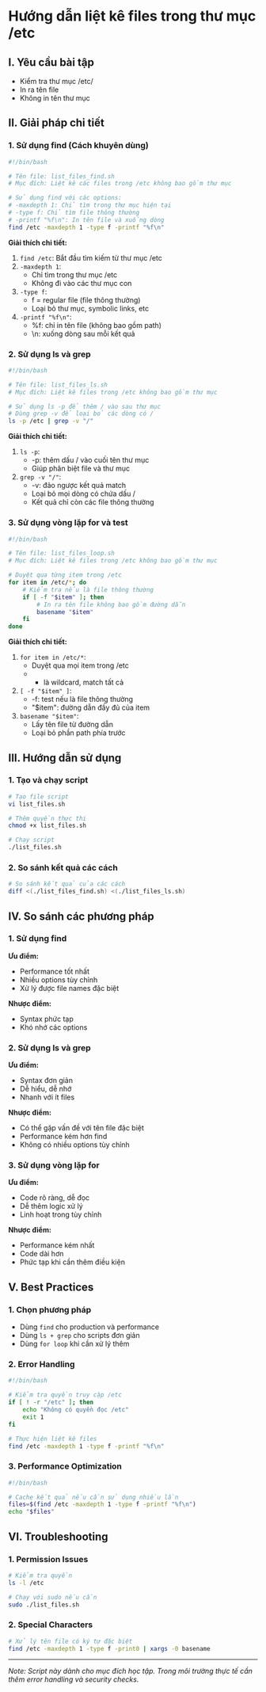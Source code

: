 # Hướng dẫn liệt kê files trong thư mục /etc

## I. Yêu cầu bài tập
- Kiểm tra thư mục /etc/
- In ra tên file
- Không in tên thư mục

## II. Giải pháp chi tiết

### 1. Sử dụng find (Cách khuyên dùng)

```bash
#!/bin/bash

# Tên file: list_files_find.sh
# Mục đích: Liệt kê các files trong /etc không bao gồm thư mục

# Sử dụng find với các options:
# -maxdepth 1: Chỉ tìm trong thư mục hiện tại
# -type f: Chỉ tìm file thông thường
# -printf "%f\n": In tên file và xuống dòng
find /etc -maxdepth 1 -type f -printf "%f\n"
```

**Giải thích chi tiết:**
1. `find /etc`: Bắt đầu tìm kiếm từ thư mục /etc
2. `-maxdepth 1`: 
   - Chỉ tìm trong thư mục /etc
   - Không đi vào các thư mục con
3. `-type f`:
   - f = regular file (file thông thường)
   - Loại bỏ thư mục, symbolic links, etc
4. `-printf "%f\n"`:
   - %f: chỉ in tên file (không bao gồm path)
   - \n: xuống dòng sau mỗi kết quả

### 2. Sử dụng ls và grep

```bash
#!/bin/bash

# Tên file: list_files_ls.sh
# Mục đích: Liệt kê files trong /etc không bao gồm thư mục

# Sử dụng ls -p để thêm / vào sau thư mục
# Dùng grep -v để loại bỏ các dòng có /
ls -p /etc | grep -v "/"
```

**Giải thích chi tiết:**
1. `ls -p`:
   - -p: thêm dấu / vào cuối tên thư mục
   - Giúp phân biệt file và thư mục
2. `grep -v "/"`:
   - -v: đảo ngược kết quả match
   - Loại bỏ mọi dòng có chứa dấu /
   - Kết quả chỉ còn các file thông thường

### 3. Sử dụng vòng lặp for và test

```bash
#!/bin/bash

# Tên file: list_files_loop.sh
# Mục đích: Liệt kê files trong /etc không bao gồm thư mục

# Duyệt qua từng item trong /etc
for item in /etc/*; do
    # Kiểm tra nếu là file thông thường
    if [ -f "$item" ]; then
        # In ra tên file không bao gồm đường dẫn
        basename "$item"
    fi
done
```

**Giải thích chi tiết:**
1. `for item in /etc/*`:
   - Duyệt qua mọi item trong /etc
   - * là wildcard, match tất cả
2. `[ -f "$item" ]`:
   - -f: test nếu là file thông thường
   - "$item": đường dẫn đầy đủ của item
3. `basename "$item"`:
   - Lấy tên file từ đường dẫn
   - Loại bỏ phần path phía trước

## III. Hướng dẫn sử dụng

### 1. Tạo và chạy script

```bash
# Tạo file script
vi list_files.sh

# Thêm quyền thực thi
chmod +x list_files.sh

# Chạy script
./list_files.sh
```

### 2. So sánh kết quả các cách

```bash
# So sánh kết quả của các cách
diff <(./list_files_find.sh) <(./list_files_ls.sh)
```

## IV. So sánh các phương pháp

### 1. Sử dụng find
**Ưu điểm:**
- Performance tốt nhất
- Nhiều options tùy chỉnh
- Xử lý được file names đặc biệt

**Nhược điểm:**
- Syntax phức tạp
- Khó nhớ các options

### 2. Sử dụng ls và grep
**Ưu điểm:**
- Syntax đơn giản
- Dễ hiểu, dễ nhớ
- Nhanh với ít files

**Nhược điểm:**
- Có thể gặp vấn đề với tên file đặc biệt
- Performance kém hơn find
- Không có nhiều options tùy chỉnh

### 3. Sử dụng vòng lặp for
**Ưu điểm:**
- Code rõ ràng, dễ đọc
- Dễ thêm logic xử lý
- Linh hoạt trong tùy chỉnh

**Nhược điểm:**
- Performance kém nhất
- Code dài hơn
- Phức tạp khi cần thêm điều kiện

## V. Best Practices

### 1. Chọn phương pháp
- Dùng `find` cho production và performance
- Dùng `ls + grep` cho scripts đơn giản
- Dùng `for loop` khi cần xử lý thêm

### 2. Error Handling
```bash
#!/bin/bash

# Kiểm tra quyền truy cập /etc
if [ ! -r "/etc" ]; then
    echo "Không có quyền đọc /etc"
    exit 1
fi

# Thực hiện liệt kê files
find /etc -maxdepth 1 -type f -printf "%f\n"
```

### 3. Performance Optimization
```bash
#!/bin/bash

# Cache kết quả nếu cần sử dụng nhiều lần
files=$(find /etc -maxdepth 1 -type f -printf "%f\n")
echo "$files"
```

## VI. Troubleshooting

### 1. Permission Issues
```bash
# Kiểm tra quyền
ls -l /etc

# Chạy với sudo nếu cần
sudo ./list_files.sh
```

### 2. Special Characters
```bash
# Xử lý tên file có ký tự đặc biệt
find /etc -maxdepth 1 -type f -print0 | xargs -0 basename
```

---

*Note: Script này dành cho mục đích học tập. Trong môi trường thực tế cần thêm error handling và security checks.*